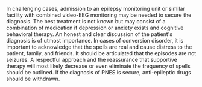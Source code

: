 In challenging cases, admission to an epilepsy monitoring unit or similar facility with combined video-EEG monitoring may be needed to secure the diagnosis. The best treatment is not known but may consist of a combination of medication if depression or anxiety exists and cognitive behavioral therapy. An honest and clear discussion of the patient's diagnosis is of utmost importance. In cases of conversion disorder, it is important to acknowledge that the spells are real and cause distress to the patient, family, and friends. It should be articulated that the episodes are not seizures. A respectful approach and the reassurance that supportive therapy will most likely decrease or even eliminate the frequency of spells should be outlined. If the diagnosis of PNES is secure, anti-epileptic drugs should be withdrawn.